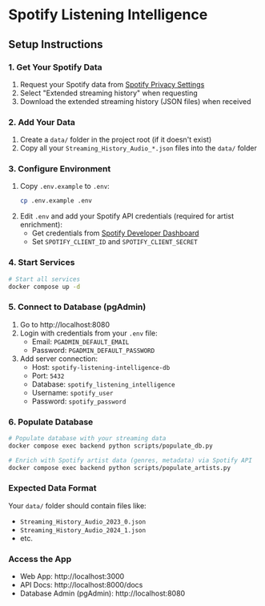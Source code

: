 # Spotify Listening Intelligence

## Setup Instructions

### 1. Get Your Spotify Data
1. Request your Spotify data from [Spotify Privacy Settings](https://www.spotify.com/account/privacy/)
2. Select "Extended streaming history" when requesting
3. Download the extended streaming history (JSON files) when received

### 2. Add Your Data
1. Create a `data/` folder in the project root (if it doesn't exist)
2. Copy all your `Streaming_History_Audio_*.json` files into the `data/` folder

### 3. Configure Environment
1. Copy `.env.example` to `.env`:
   ```bash
   cp .env.example .env
   ```
2. Edit `.env` and add your Spotify API credentials (required for artist enrichment):
   - Get credentials from [Spotify Developer Dashboard](https://developer.spotify.com/dashboard)
   - Set `SPOTIFY_CLIENT_ID` and `SPOTIFY_CLIENT_SECRET`

### 4. Start Services
```bash
# Start all services
docker compose up -d
```

### 5. Connect to Database (pgAdmin)
1. Go to http://localhost:8080
2. Login with credentials from your `.env` file:
   - Email: `PGADMIN_DEFAULT_EMAIL`
   - Password: `PGADMIN_DEFAULT_PASSWORD`
3. Add server connection:
   - Host: `spotify-listening-intelligence-db`
   - Port: `5432`
   - Database: `spotify_listening_intelligence`
   - Username: `spotify_user`
   - Password: `spotify_password`

### 6. Populate Database
```bash
# Populate database with your streaming data
docker compose exec backend python scripts/populate_db.py

# Enrich with Spotify artist data (genres, metadata) via Spotify API
docker compose exec backend python scripts/populate_artists.py
```

### Expected Data Format
Your `data/` folder should contain files like:
- `Streaming_History_Audio_2023_0.json`
- `Streaming_History_Audio_2024_1.json`
- etc.

### Access the App
- Web App: http://localhost:3000
- API Docs: http://localhost:8000/docs
- Database Admin (pgAdmin): http://localhost:8080
